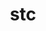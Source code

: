---
title: "stc"
layout: cache
categories: [package, develop-2025-04-13]
meta: {"compilers": ["none"], "num_specs": 6, "num_specs_by_stack": {"e4s": 2, "e4s-cray-rhel": 1, "e4s-neoverse-v2": 2, "e4s-oneapi": 1, "root": 6}, "oss": ["rhel8", "ubuntu22.04"], "platforms": ["linux"], "stacks": ["e4s", "e4s-cray-rhel", "e4s-neoverse-v2", "e4s-oneapi", "root"], "targets": ["neoverse_v2", "x86_64_v3"], "versions": ["0.9.0"]}
spec_details: [{"compiler": "none", "hash": "3gcwhm3enzf2hu6vl74qa5ov2xfvvtak", "os": "ubuntu22.04", "platform": "linux", "size": "-", "stacks": ["e4s-neoverse-v2", "root"], "target": "neoverse_v2", "variants": ["build_system=autotools"], "versions": ["0.9.0"]}, {"compiler": "none", "hash": "7xyslzony2esk53nxltu5pxbg45jgmi7", "os": "ubuntu22.04", "platform": "linux", "size": "-", "stacks": ["e4s", "root"], "target": "x86_64_v3", "variants": ["build_system=autotools"], "versions": ["0.9.0"]}, {"compiler": "none", "hash": "ejplke5arl5vejey6drbo2pofieulkkr", "os": "ubuntu22.04", "platform": "linux", "size": "-", "stacks": ["e4s-oneapi", "root"], "target": "x86_64_v3", "variants": ["build_system=autotools"], "versions": ["0.9.0"]}, {"compiler": "none", "hash": "m53m6chlm4qgytuyxrpre3njnfpxyfz2", "os": "ubuntu22.04", "platform": "linux", "size": "-", "stacks": ["e4s", "root"], "target": "x86_64_v3", "variants": ["build_system=autotools"], "versions": ["0.9.0"]}, {"compiler": "none", "hash": "tmvmneywyidauxcfnueqqremkdhynzbg", "os": "ubuntu22.04", "platform": "linux", "size": "-", "stacks": ["e4s-neoverse-v2", "root"], "target": "neoverse_v2", "variants": ["build_system=autotools"], "versions": ["0.9.0"]}, {"compiler": "none", "hash": "wce54xxbagvt4q34jzb5lbvwiyg6fd2d", "os": "rhel8", "platform": "linux", "size": "-", "stacks": ["e4s-cray-rhel", "root"], "target": "x86_64_v3", "variants": ["build_system=autotools"], "versions": ["0.9.0"]}]
---